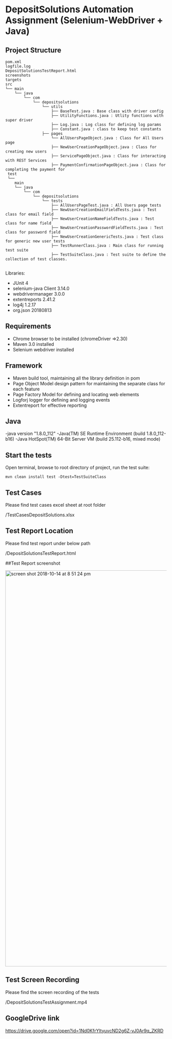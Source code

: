 
# DepositSolutions Automation Assignment (Selenium-WebDriver + Java)

## Project Structure

```
pom.xml
logfile.log
DepositSolutionsTestReport.html
screenshots
targets
src
└── main
    └── java
        └── com
            └── depositsolutions
                └── utils
                    ├── BaseTest.java : Base class with driver config
                    ├── UtilityFunctions.java : Utlity functions with super driver
                    ├── Log.java : Log class for defining log params
                    ├── Constant.java : class to keep test constants
                ├── pages   
                    └── AllUsersPageObject.java : Class for All Users page 
                    ├── NewUserCreationPageObject.java : Class for creating new users
                    ├── ServicePageObject.java : Class for interacting with REST Services
                    ├── PaymentConfirmationPageObject.java : Class for completing the payment for 
 test
 └──
    main
    └── java
        └── com
            └── depositsolutions
            	└── tests
                    ├── AllUsersPageTest.java : All Users page tests 
                    ├── NewUserCreationEmailFieldTests.java : Test class for email field
                    ├── NewUserCreationNameFieldTests.java : Test class for name field
                    ├── NewUserCreationPasswordFieldTests.java : Test class for password field
                    ├── NewUserCreationGenericTests.java : Test class for generic new user tests
                    ├── TestRunnerClass.java : Main class for running test suite
                    ├── TestSuiteClass.java : Test suite to define the collection of test classes.
                                    
```

Libraries:

- JUnit 4
- selenium-java Client 3.14.0
- webdrivermanager 3.0.0
- extentreports 2.41.2
- log4j 1.2.17
- org.json 20180813



## Requirements

- Chrome browser to be installed (chromeDriver =>2.30)
- Maven 3.0 installed
- Selenium webdriver installed

## Framework
 - Maven build tool, maintaining all the library definition in pom 
 - Page Object Model design pattern for maintaining the separate class for each feature
 - Page Factory Model for defining and locating web elements
 - Logforj logger for defining and logging events
 - Extentreport for effective reporting


## Java
 -java version "1.8.0_112"
 -Java(TM) SE Runtime Environment (build 1.8.0_112-b16)
 -Java HotSpot(TM) 64-Bit Server VM (build 25.112-b16, mixed mode)
 
## Start the tests

Open terminal, browse to root directory of project, run the test suite:

	mvn clean install test -Dtest=TestSuiteClass


## Test Cases

Please find test cases excel sheet at root folder

/TestCasesDepositSolutions.xlsx


## Test Report Location

Please find test report under below path 

/DepositSolutionsTestReport.html

##Test Report screenshot

<img width="1237" alt="screen shot 2018-10-14 at 8 51 24 pm" src="https://user-images.githubusercontent.com/14192186/46919748-5dad8e00-d001-11e8-959a-5c68a0b17a93.png">


## Test Screen Recording

Please find the screen recording of the tests 

/DepositSolutionsTestAssignment.mp4  
 
 ## GoogleDrive link
 
 https://drive.google.com/open?id=1Nd0KfrYltyuvcND2g6Z-vJ0Ar9q_ZKRD


